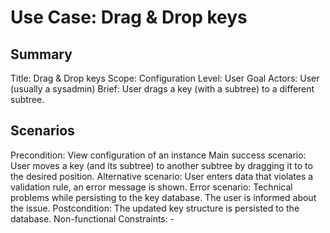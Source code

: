 # Use Case: Drag & Drop keys

## Summary

Title: Drag & Drop keys
Scope: Configuration
Level: User Goal
Actors: User (usually a sysadmin)
Brief: User drags a key (with a subtree) to a different subtree.

## Scenarios

Precondition: View configuration of an instance
Main success scenario: User moves a key (and its subtree) to another subtree by
  dragging it to to the desired position.
Alternative scenario: User enters data that violates a validation rule, an error
  message is shown.
Error scenario: Technical problems while persisting to the key database. The
  user is informed about the issue.
Postcondition: The updated key structure is persisted to the database.
Non-functional Constraints: -
